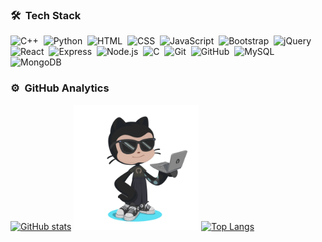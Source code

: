 <!-- ## 👋 &nbsp;Hey there! I'm Kaushal -->

### 🛠 &nbsp;Tech Stack
![C++](https://img.shields.io/badge/C%2B%2B-00599C?style=flat&logo=c%2B%2B&logoColor=white)&nbsp;
![Python](https://img.shields.io/badge/Python-FFD43B?style=flat&logo=python&logoColor=blue)&nbsp;
![HTML](https://img.shields.io/badge/HTML5-E34F26?style=flat&logo=html5&logoColor=white)&nbsp;
![CSS](https://img.shields.io/badge/CSS3-1572B6?style=flat&logo=css3&logoColor=white)&nbsp;
![JavaScript](https://img.shields.io/badge/JavaScript-323330?style=flat&logo=javascript&logoColor=F7DF1E)&nbsp;
![Bootstrap](https://img.shields.io/badge/Bootstrap-563D7C?style=flat&logo=bootstrap&logoColor=white)&nbsp;
![jQuery](https://img.shields.io/badge/jQuery-0769AD?style=flat&logo=jquery&logoColor=white)&nbsp;
![React](https://img.shields.io/badge/React-20232A?style=flat&logo=react&logoColor=61DAFB)&nbsp;
![Express](https://img.shields.io/badge/Express.js-000000?style=flat&logo=express&logoColor=white)&nbsp;
![Node.js](https://img.shields.io/badge/Node.js-339933?style=flat&logo=nodedotjs&logoColor=white)&nbsp;
![C](https://img.shields.io/badge/C-00599C?style=flat&logo=c&logoColor=white)&nbsp;
![Git](https://img.shields.io/badge/GIT-E44C30?style=flat&logo=git&logoColor=white)&nbsp;
![GitHub](https://img.shields.io/badge/GitHub-100000?style=flat&logo=github&logoColor=white)&nbsp;
![MySQL](https://img.shields.io/badge/MySQL-005C84?style=flat&logo=mysql&logoColor=white)&nbsp;
![MongoDB](https://img.shields.io/badge/MongoDB-4EA94B?style=flat&logo=mongodb&logoColor=white)&nbsp;

### ⚙️ &nbsp;GitHub Analytics

[![GitHub stats](https://github-readme-stats.vercel.app/api?username=MridulMohanta19&theme=dracula&count_private=true&include_all_commits=true)](https://github.com/anuraghazra/github-readme-stats) <img height="200px" width="200px" src="https://github.com/kks007/kks007/blob/main/octocat-1679512296043.png" > [![Top Langs](https://github-readme-stats.vercel.app/api/top-langs/?username=MridulMohanta19&hide_progress=true&theme=dracula)](https://github.com/anuraghazra/github-readme-stats)


